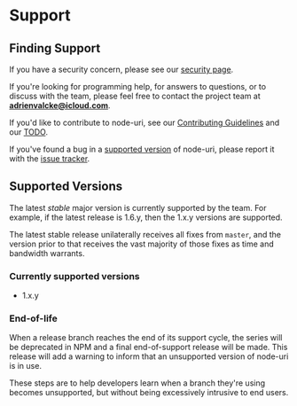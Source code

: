 # Support

## Finding Support
If you have a security concern,
please see our [security page](#.github/SECURITY.md).

If you're looking for programming help,
for answers to questions,
or to discuss with the team,
please feel free to contact the project team at **adrienvalcke@icloud.com**.

If you'd like to contribute to node-uri,
see our [Contributing Guidelines](CONTRIBUTING.md)
and our [TODO](../TODO.md).

If you've found a bug in a [supported version](#supported-versions)
of node-uri, please report it with the
[issue tracker](https://github.com/adrienv1520/node-uri/issues).

## Supported Versions
The latest *stable* major version is currently supported by the team.
For example, if the latest release is 1.6.y, then the 1.x.y versions are supported.

The latest stable release unilaterally receives all fixes from `master`,
and the version prior to that receives the vast majority of those fixes
as time and bandwidth warrants.

### Currently supported versions

- 1.x.y

### End-of-life
When a release branch reaches the end of its support cycle, the series
will be deprecated in NPM and a final end-of-support release will be
made. This release will add a warning to inform that an unsupported
version of node-uri is in use.

These steps are to help developers learn when a branch they're
using becomes unsupported, but without being excessively intrusive
to end users.
